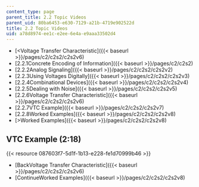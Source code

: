 ```yaml
---
content_type: page
parent_title: 2.2 Topic Videos
parent_uid: 80ba6453-e630-7129-a21b-4719e902522d
title: 2.2 Topic Videos
uid: a78d8974-ee1c-e2ee-6e4a-e9aaa33502d4
---
```


*   [<Voltage Transfer Characteristic]({{< baseurl >}}/pages/c2/c2s2/c2s2v6)
*   [2.2.1Concrete Encoding of Information]({{< baseurl >}}/pages/c2/c2s2)
*   [2.2.2Analog Signaling]({{< baseurl >}}/pages/c2/c2s2/c2s2v2)
*   [2.2.3Using Voltages Digitally]({{< baseurl >}}/pages/c2/c2s2/c2s2v3)
*   [2.2.4Combinational Devices]({{< baseurl >}}/pages/c2/c2s2/c2s2v4)
*   [2.2.5Dealing with Noise]({{< baseurl >}}/pages/c2/c2s2/c2s2v5)
*   [2.2.6Voltage Transfer Characteristic]({{< baseurl >}}/pages/c2/c2s2/c2s2v6)
*   [2.2.7VTC Example]({{< baseurl >}}/pages/c2/c2s2/c2s2v7)
*   [2.2.8Worked Examples]({{< baseurl >}}/pages/c2/c2s2/c2s2v8)
*   [\>Worked Examples]({{< baseurl >}}/pages/c2/c2s2/c2s2v8)

VTC Example (2:18)
------------------

{{< resource 087603f7-5d1f-1b13-e228-fe1d70999b46 >}}

*   [BackVoltage Transfer Characteristic]({{< baseurl >}}/pages/c2/c2s2/c2s2v6)
*   [ContinueWorked Examples]({{< baseurl >}}/pages/c2/c2s2/c2s2v8)